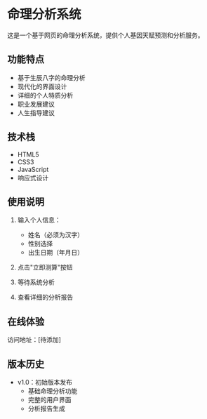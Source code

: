 # 命理分析系统

这是一个基于网页的命理分析系统，提供个人基因天赋预测和分析服务。

## 功能特点

- 基于生辰八字的命理分析
- 现代化的界面设计
- 详细的个人特质分析
- 职业发展建议
- 人生指导建议

## 技术栈

- HTML5
- CSS3
- JavaScript
- 响应式设计

## 使用说明

1. 输入个人信息：
   - 姓名（必须为汉字）
   - 性别选择
   - 出生日期（年月日）

2. 点击"立即测算"按钮
3. 等待系统分析
4. 查看详细的分析报告

## 在线体验

访问地址：[待添加]

## 版本历史

- v1.0：初始版本发布
  - 基础命理分析功能
  - 完整的用户界面
  - 分析报告生成
